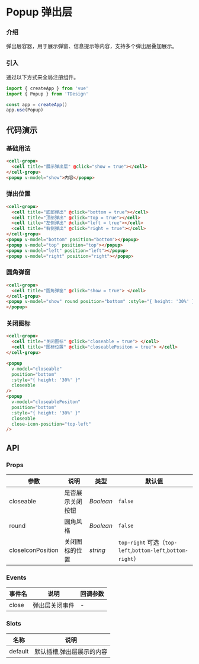 # Popup 弹出层

### 介绍

弹出层容器，用于展示弹窗、信息提示等内容，支持多个弹出层叠加展示。

### 引入

通过以下方式来全局注册组件。

```js
import { createApp } from 'vue'
import { Popup } from 'TDesign'

const app = createApp()
app.use(Popup)
```

## 代码演示

### 基础用法

```html
<cell-gropu>
  <cell title="展示弹出层" @click="show = true"></cell>
</cell-gropu>
<popup v-model="show">内容</popup>
```

### 弹出位置

```html
<cell-gropu>
  <cell title="底部弹出" @click="bottom = true"></cell>
  <cell title="顶部弹出" @click="top = true"></cell>
  <cell title="左侧弹出" @click="left = true"></cell>
  <cell title="右侧弹出" @click="right = true"></cell>
</cell-gropu>
<popup v-model="bottom" position="bottom"></popup>
<popup v-model="top" position="top"></popup>
<popup v-model="left" position="left"></popup>
<popup v-model="right" position="right"></popup>
```

### 圆角弹窗

```html
<cell-gropu>
  <cell title="圆角弹窗" @click="show = true"> </cell>
</cell-gropu>
<popup v-model="show" round position="bottom" :style="{ height: '30%' }">
</popup>
```

### 关闭图标

```html
<cell-gropu>
  <cell title="关闭图标" @click="closeable = true"> </cell>
  <cell title="图标位置" @click="closeablePositon = true"> </cell>
</cell-gropu>

<popup
  v-model="closeable"
  position="bottom"
  :style="{ height: '30%' }"
  closeable
/>
<popup
  v-model="closeablePositon"
  position="bottom"
  :style="{ height: '30%' }"
  closeable
  close-icon-position="top-left"
/>
```

## API

### Props

| 参数              | 说明             | 类型      | 默认值                                                      |
| ----------------- | ---------------- | --------- | ----------------------------------------------------------- |
| closeable         | 是否展示关闭按钮 | _Boolean_ | `false`                                                     |
| round             | 圆角风格         | _Boolean_ | `false`                                                     |
| closeIconPosition | 关闭图标的位置   | _string_  | `top-right` 可选（`top-left`,`bottom-left`,`bottom-right`） |

### Events

| 事件名 | 说明           | 回调参数 |
| ------ | -------------- | -------- |
| close  | 弹出层关闭事件 | -        |

### Slots

| 名称    | 说明                      |
| ------- | ------------------------- |
| default | 默认插槽,弹出层展示的内容 |
